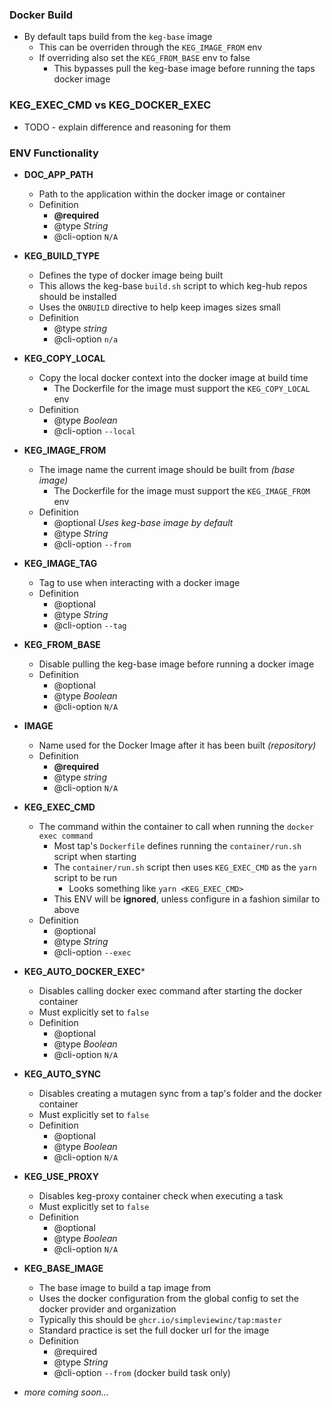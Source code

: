 
### Docker Build
* By default taps build from the `keg-base` image
  * This can be overriden through the `KEG_IMAGE_FROM` env
  * If overriding also set the `KEG_FROM_BASE` env to false
    * This bypasses pull the keg-base image before running the taps docker image

### KEG_EXEC_CMD vs KEG_DOCKER_EXEC
* TODO - explain difference and reasoning for them

### ENV Functionality
* **DOC_APP_PATH**
  * Path to the application within the docker image or container
  * Definition
    * **@required**
    * @type *String*
    * @cli-option `N/A`
* **KEG_BUILD_TYPE**
  * Defines the type of docker image being built
  * This allows the keg-base `build.sh` script to which keg-hub repos should be installed
  * Uses the `ONBUILD` directive to help keep images sizes small
  * Definition
    * @type *string*
    * @cli-option `n/a`
* **KEG_COPY_LOCAL**
  * Copy the local docker context into the docker image at build time
    * The Dockerfile for the image must support the `KEG_COPY_LOCAL` env
  * Definition
    * @type *Boolean*
    * @cli-option `--local`
* **KEG_IMAGE_FROM**
  * The image name the current image should be built from *(base image)*
    * The Dockerfile for the image must support the `KEG_IMAGE_FROM` env
  * Definition
    * @optional *Uses keg-base image by default*
    * @type *String*
    * @cli-option `--from`
* **KEG_IMAGE_TAG**
  * Tag to use when interacting with a docker image
  * Definition
    * @optional
    * @type *String*
    * @cli-option `--tag`
* **KEG_FROM_BASE**
  * Disable pulling the keg-base image before running a docker image
  * Definition
    * @optional
    * @type *Boolean*
    * @cli-option `N/A`
* **IMAGE**
  * Name used for the Docker Image after it has been built *(repository)*
  * Definition
    * **@required**
    * @type *string*
    * @cli-option `N/A`
* **KEG_EXEC_CMD**
  * The command within the container to call when running the `docker exec command`
    * Most tap's `Dockerfile` defines running the `container/run.sh` script when starting
    * The `container/run.sh` script then uses `KEG_EXEC_CMD` as the `yarn` script to be run
      * Looks something like `yarn <KEG_EXEC_CMD>`
    * This ENV will be **ignored**, unless configure in a fashion similar to above
  * Definition
    * @optional
    * @type *String*
    * @cli-option `--exec`
* **KEG_AUTO_DOCKER_EXEC***
  * Disables calling docker exec command after starting the docker container
  * Must explicitly set to `false`
  * Definition
    * @optional
    * @type *Boolean*
    * @cli-option `N/A`
* **KEG_AUTO_SYNC**
  * Disables creating a mutagen sync from a tap's folder and the docker container
  * Must explicitly set to `false`
  * Definition
    * @optional
    * @type *Boolean*
    * @cli-option `N/A`
* **KEG_USE_PROXY**
  * Disables keg-proxy container check when executing a task
  * Must explicitly set to `false`
  * Definition
    * @optional
    * @type *Boolean*
    * @cli-option `N/A`
* **KEG_BASE_IMAGE**
  * The base image to build a tap image from
  * Uses the docker configuration from the global config to set the docker provider and organization
  * Typically this should be `ghcr.io/simpleviewinc/tap:master`
  * Standard practice is set the full docker url for the image
  * Definition
    * @required
    * @type *String*
    * @cli-option `--from` (docker build task only)

* *more coming soon...*